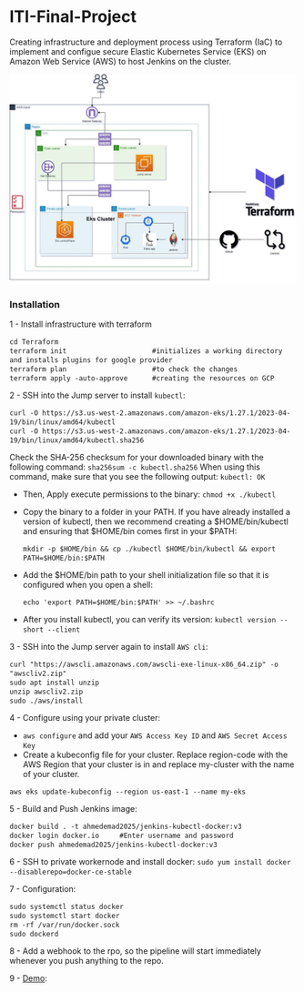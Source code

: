 # ITI-Final-Project
Creating infrastructure and deployment process using Terraform (IaC) to implement and configue secure Elastic Kubernetes Service (EKS) on Amazon Web Service (AWS) to host Jenkins on the cluster.

<p align="center">
  <img src="https://github.com/AEM2025/ITI-Final-Project/blob/master/1686790689984.jpg" alt="Intro Photo">
</p>


### Installation
1 - Install infrastructure with terraform
```
cd Terraform
terraform init                     #initializes a working directory and installs plugins for google provider
terraform plan                     #to check the changes
terraform apply -auto-approve      #creating the resources on GCP
```

2 - SSH into the Jump server to install `kubectl`:
```
curl -O https://s3.us-west-2.amazonaws.com/amazon-eks/1.27.1/2023-04-19/bin/linux/amd64/kubectl
curl -O https://s3.us-west-2.amazonaws.com/amazon-eks/1.27.1/2023-04-19/bin/linux/amd64/kubectl.sha256
```
Check the SHA-256 checksum for your downloaded binary with the following command: `sha256sum -c kubectl.sha256`
When using this command, make sure that you see the following output: `kubectl: OK`
- Then, Apply execute permissions to the binary: `chmod +x ./kubectl`
- Copy the binary to a folder in your PATH. If you have already installed a version of kubectl, then we recommend creating a $HOME/bin/kubectl and ensuring that $HOME/bin comes first in your $PATH: 
  ```
  mkdir -p $HOME/bin && cp ./kubectl $HOME/bin/kubectl && export PATH=$HOME/bin:$PATH
  ```

-  Add the $HOME/bin path to your shell initialization file so that it is configured when you open a shell: 
   ```
   echo 'export PATH=$HOME/bin:$PATH' >> ~/.bashrc
   ```
- After you install kubectl, you can verify its version: `kubectl version --short --client`

3 - SSH into the Jump server again to install `AWS cli`:
```
curl "https://awscli.amazonaws.com/awscli-exe-linux-x86_64.zip" -o "awscliv2.zip"
sudo apt install unzip
unzip awscliv2.zip
sudo ./aws/install
```

4 - Configure using your private cluster:
  - `aws configure` and add your `AWS Access Key ID` and `AWS Secret Access Key`
  - Create a kubeconfig file for your cluster. Replace region-code with the AWS Region that your cluster is in and replace my-cluster with the name of your cluster.
  ```
  aws eks update-kubeconfig --region us-east-1 --name my-eks
  ```

5 - Build and Push Jenkins image:
```
docker build . -t ahmedemad2025/jenkins-kubectl-docker:v3
docker login docker.io     #Enter username and password
docker push ahmedemad2025/jenkins-kubectl-docker:v3
```

6 - SSH to private workernode and install docker: `sudo yum install docker --disablerepo=docker-ce-stable`

7 - Configuration:
```
sudo systemctl status docker
sudo systemctl start docker
rm -rf /var/run/docker.sock
sudo dockerd
```

8 - Add a webhook to the rpo, so the pipeline will start immediately whenever you push anything to the repo.

9 - [Demo](https://youtu.be/gRxjC6Bg_6g):


